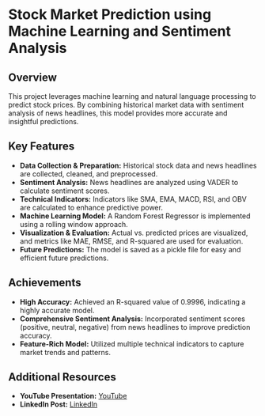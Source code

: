 # Stock Market Prediction using Machine Learning and Sentiment Analysis

## Overview

This project leverages machine learning and natural language processing to predict stock prices. By combining historical market data with sentiment analysis of news headlines, this model provides more accurate and insightful predictions.

## Key Features

- **Data Collection & Preparation:** Historical stock data and news headlines are collected, cleaned, and preprocessed.
- **Sentiment Analysis:** News headlines are analyzed using VADER to calculate sentiment scores.
- **Technical Indicators:** Indicators like SMA, EMA, MACD, RSI, and OBV are calculated to enhance predictive power.
- **Machine Learning Model:** A Random Forest Regressor is implemented using a rolling window approach.
- **Visualization & Evaluation:** Actual vs. predicted prices are visualized, and metrics like MAE, RMSE, and R-squared are used for evaluation.
- **Future Predictions:** The model is saved as a pickle file for easy and efficient future predictions.

## Achievements

- **High Accuracy:** Achieved an R-squared value of 0.9996, indicating a highly accurate model.
- **Comprehensive Sentiment Analysis:** Incorporated sentiment scores (positive, neutral, negative) from news headlines to improve prediction accuracy.
- **Feature-Rich Model:** Utilized multiple technical indicators to capture market trends and patterns.

## Additional Resources
- **YouTube Presentation:** [YouTube](https://youtu.be/xiTkm9AzTHg)
- **LinkedIn Post:** [LinkedIn](https://www.linkedin.com/posts/amit-omjee-sharma_task7-gripmay24-grip-activity-7198742715742740480-ZxGJ?utm_source=share&utm_medium=member_desktop)



